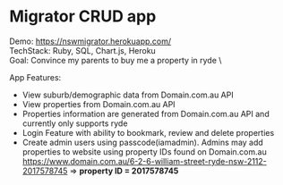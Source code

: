 # Migrator CRUD app 

Demo: https://nswmigrator.herokuapp.com/ \
TechStack: Ruby, SQL, Chart.js, Heroku\
Goal: Convince my parents to buy me a property in ryde \

App Features: 
- View suburb/demographic data from Domain.com.au API
- View properties from Domain.com.au API 
- Properties information are generated from Domain.com.au API and currently only supports ryde 
- Login Feature with ability to bookmark, review and delete properties
- Create admin users using passcode(iamadmin). Admins may add properties to website using property IDs found on Domain.com.au 
https://www.domain.com.au/6-2-6-william-street-ryde-nsw-2112-2017578745 => **property ID = 2017578745**





